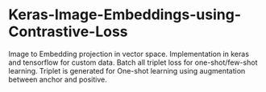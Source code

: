 # Keras-Image-Embeddings-using-Contrastive-Loss
Image to Embedding projection in vector space.
Implementation in keras and tensorflow  for custom data.
Batch all triplet loss for one-shot/few-shot learning.
Triplet is generated for One-shot learning using augmentation between anchor and positive.
